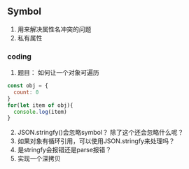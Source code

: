 ## Symbol
1. 用来解决属性名冲突的问题
2. 私有属性

### coding 
1. 题目： 如何让一个对象可遍历
```js
const obj = {
  count: 0
}
for(let item of obj){
  console.log(item)
}
```

2. JSON.stringfy()会忽略symbol？ 除了这个还会忽略什么呢？
3. 如果对象有循环引用，可以使用JSON.stringfy来处理吗？
4. 是stringfy会报错还是parse报错？
5. 实现一个深拷贝
```js

```
